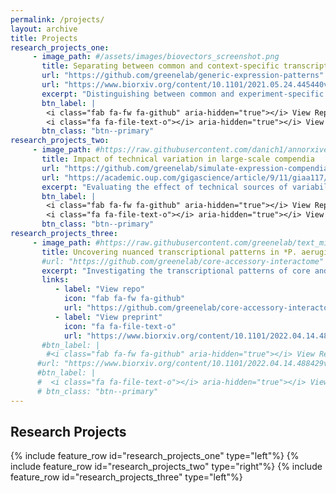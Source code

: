 ```yaml
---
permalink: /projects/
layout: archive
title: Projects
research_projects_one:
     - image_path: #/assets/images/biovectors_screenshot.png
       title: Separating between common and context-specific transcriptional responses
       url: "https://github.com/greenelab/generic-expression-patterns"
       url: "https://www.biorxiv.org/content/10.1101/2021.05.24.445440v3.full.pdf"
       excerpt: "Distinguishing between common and experiment-specific transcriptional signals using a generative neural network."
       btn_label: |
        <i class="fab fa-fw fa-github" aria-hidden="true"></i> View Repo
        <i class="fa fa-file-text-o"></i> aria-hidden="true"></i> View preprint
       btn_class: "btn--primary"
research_projects_two:
     - image_path: #https://raw.githubusercontent.com/danich1/annorxiver/65ee4a556ab69f2308e5e4d9192905e8cfec3728/figure_generation/output/Figure_2.png
       title: Impact of technical variation in large-scale compendia
       url: "https://github.com/greenelab/simulate-expression-compendia"
       url: "https://academic.oup.com/gigascience/article/9/11/giaa117/5952607"
       excerpt: "Evaluating the effect of technical sources of variability in large-scale gene expression compendia."
       btn_label: |
        <i class="fab fa-fw fa-github" aria-hidden="true"></i> View Repo
        <i class="fa fa-file-text-o"></i> aria-hidden="true"></i> View publication
       btn_class: "btn--primary"
research_projects_three:
     - image_path: #https://raw.githubusercontent.com/greenelab/text_mined_hetnet_manuscript/3a040e78114208417d2b1784ae558fb323eabe01/content/images/figures/hetionet/metagraph_highlighted_edges.png
       title: Uncovering nuanced transcriptional patterns in *P. aeruginosa* compendium
       #url: "https://github.com/greenelab/core-accessory-interactome"
       excerpt: "Investigating the transcriptional patterns of core and accessory gene expression in PAO1 and PA14 strains in a compendium containing thousands of samples from hundreds of distinct experiments."
       links:
          - label: "View repo"
            icon: "fab fa-fw fa-github"
            url: "https://github.com/greenelab/core-accessory-interactome"
          - label: "View preprint"
            icon: "fa fa-file-text-o"
            url: "https://www.biorxiv.org/content/10.1101/2022.04.14.488429v1.full.pdf"
       #btn_label: |
        #<i class="fab fa-fw fa-github" aria-hidden="true"></i> View Repo
      #url: "https://www.biorxiv.org/content/10.1101/2022.04.14.488429v1.full.pdf"
      #btn_label: |
      #  <i class="fa fa-file-text-o"></i> aria-hidden="true"></i> View preprint
      # btn_class: "btn--primary"
---
```


## Research Projects

{% include feature_row id="research_projects_one" type="left"%}
{% include feature_row id="research_projects_two" type="right"%}
{% include feature_row id="research_projects_three" type="left"%}

